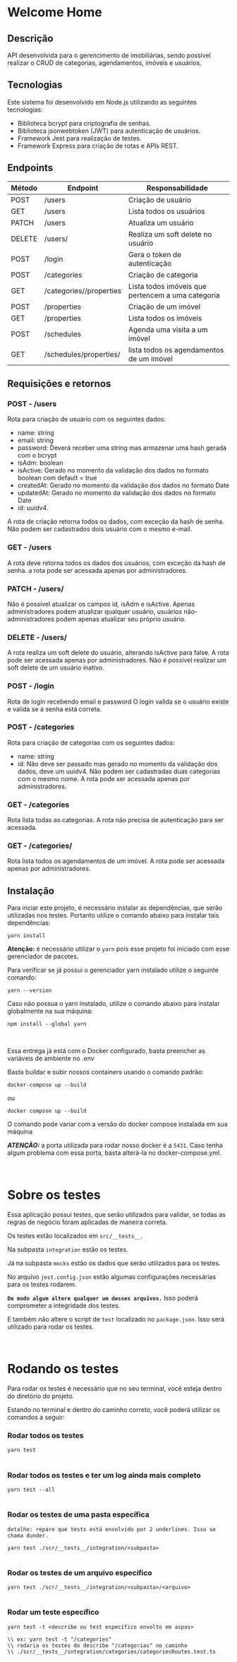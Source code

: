# Welcome Home

## Descrição

API desenvolvida para o gerencimento de imobiliárias, sendo possível realizar o CRUD de categorias, agendamentos, imóveis e usuários.

## Tecnologias
Este sistema foi desenvolvido em Node.js utilizando as seguintes tecnologias:

- Biblioteca bcrypt para criptografia de senhas.
- Biblioteca jsonwebtoken (JWT) para autenticação de usuários.
- Framework Jest para realização de testes.
- Framework Express para criação de rotas e APIs REST.

## Endpoints
| Método | Endpoint | Responsabilidade |
| --- | --- | --- |
| POST | /users | Criação de usuário |
| GET | /users | Lista todos os usuários |
| PATCH | /users | Atualiza um usuário |
| DELETE | /users/<id> | Realiza um soft delete no usuário |
| POST | /login | Gera o token de autenticação |
| POST | /categories | Criação de categoria |
| GET | /categories/<id>/properties | Lista todos imóveis que pertencem a uma categoria |
| POST | /properties | Criação de um imóvel |
| GET | /properties | Lista todos os imóveis |
| POST | /schedules | Agenda uma visita a um imóvel |
| GET | /schedules/properties/<id> | lista todos os agendamentos de um imóvel |

## Requisições e retornos

### POST - /users
Rota para criação de usuário com os seguintes dados:
- name: string
- email: string
- password: Deverá receber uma string mas armazenar uma hash gerada com o bcrypt
- isAdm: boolean
- isActive: Gerado no momento da validação dos dados no formato boolean com default = true
- createdAt: Gerado no momento da validação dos dados no formato Date
- updatedAt: Gerado no momento da validação dos dados no formato Date
- id: uuidv4.

A rota de criação retorna todos os dados, com exceção da hash de senha.
Não podem ser cadastrados dois usuário com o mesmo e-mail.

### GET - /users
A rota deve retorna todos os dados dos usuários, com exceção da hash de senha.
a rota pode ser acessada apenas por administradores.

### PATCH - /users/<id>
Não é possível atualizar os campos id, isAdm e isActive.
Apenas administradores podem atualizar qualquer usuário, usuários não-administradores podem apenas atualizar seu próprio usuário.

### DELETE - /users/<id>
A rota realiza um soft delete do usuário, alterando isActive para false.
A rota pode ser acessada apenas por administradores.
Não é possível realizar um soft delete de um usuário inativo.

### POST - /login
Rota de login recebendo email e password
O login valida se o usuário existe e valida se a senha está correta.

### POST - /categories
Rota para criação de categorias com os seguintes dados:
- name: string
- id: Não deve ser passado mas gerado no momento da validação dos dados, deve um uuidv4.
Não podem ser cadastradas duas categorias com o mesmo nome.
A rota pode ser acessada apenas por administradores.

### GET - /categories
Rota lista todas as categorias.
A rota não precisa de autenticação para ser acessada.

### GET - /categories/<id>
Rota lista todos os agendamentos de um imóvel.
A rota pode ser acessada apenas por administradores.

## Instalação
Para inciar este projeto, é necessário instalar as dependências, que serão utilizadas nos testes. Portanto utilize o comando abaixo para instalar tais dependências:

````
yarn install
````


**Atenção:** é necessário utilizar o `yarn` pois esse projeto foi iniciado com esse gerenciador de pacotes.

Para verificar se já possui o gerenciador yarn instalado utilize o seguinte comando:

````
yarn --version
````

Caso não possua o yarn instalado, utilize o comando abaixo para instalar globalmente na sua máquina:

````
npm install --global yarn
````
<br>


Essa entrega já está com o Docker configurado, basta preencher as variáveis de ambiente no .env

Basta buildar e subir nossos containers usando o comando padrão:
````
docker-compose up --build
````

ou
````
docker compose up --build
````
O comando pode variar com a versão do docker compose instalada em sua máquina

***ATENÇÃO:*** a porta utilizada para rodar nosso docker é a `5431`.
Caso tenha algum problema com essa porta, basta alterá-la no docker-compose.yml.

<br>

# **Sobre os testes**

Essa aplicação possui testes, que serão utilizados para validar, se todas as regras de negócio foram aplicadas de maneira correta.

Os testes estão localizados em `src/__tests__`.

Na subpasta `integration` estão os testes.

Já na subpasta `mocks` estão os dados que serão utilizados para os testes.

No arquivo `jest.config.json` estão algumas configurações necessárias para os testes rodarem.

**`De modo algum altere qualquer um desses arquivos.`** Isso poderá comprometer a integridade dos testes.

E também não altere o script de `test` localizado no `package.json`. Isso será utilizado para rodar os testes.

<br>


# **Rodando os testes** 

Para rodar os testes é necessário que no seu terminal, você esteja dentro do diretório do projeto.

Estando no terminal e dentro do caminho correto, você poderá utilizar os comandos a seguir:

### Rodar todos os testes
````
yarn test
````
#
### Rodar todos os testes e ter um log ainda mais completo
````
yarn test --all
````
#

### Rodar os testes de uma pasta específica
`detalhe: repare que tests está envolvido por 2 underlines. Isso se chama dunder.`
````
yarn test ./scr/__tests__/integration/<subpasta>
````
#
### Rodar os testes de um arquivo específico
````
yarn test ./scr/__tests__/integration/<subpasta>/<arquivo>
````
#
### Rodar um teste específico
````
yarn test -t <describe ou test específico envolto em aspas>
````
````
\\ ex: yarn test -t "/categories"
\\ rodaria os testes do describe "/categorias" no caminho
\\ ./scr/__tests__/integration/categories/categoriesRoutes.test.ts
````

<br>


#



